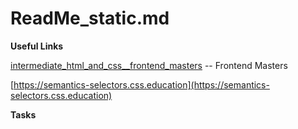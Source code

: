 # ReadMe_static.md

**Useful Links**

[intermediate_html_and_css__frontend_masters](https://frontendmasters.com/courses/intermediate-html-css) -- Frontend Masters

[https://semantics-selectors.css.education](https://semantics-selectors.css.education)

**Tasks**
